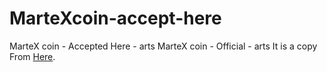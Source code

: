 # MarteXcoin-accept-here
MarteX coin  - Accepted Here - arts
MarteX coin  - Official      - arts
It is a copy From [Here](https://github.com/martexcoin/media).
